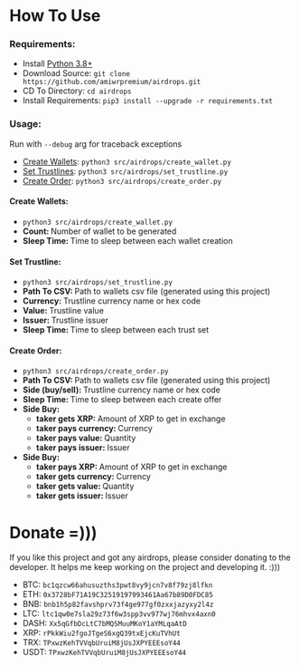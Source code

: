 <h1>How To Use</h1>
<h3>Requirements:</h3>
<ul>
<li>Install <a href="https://www.python.org">Python 3.8+</a></li>
<li>Download Source: <code>git clone https://github.com/amiwrpremium/airdrops.git</code></li>
<li>CD To Directory: <code>cd airdrops</code></li>
<li>Install Requirements: <code>pip3 install --upgrade -r requirements.txt</code></li>
</ul>
<h3>Usage:</h3>
<p>Run with <code>--debug</code> arg for traceback exceptions</p>
<ul>
<li><a href="#create_wallet">Create Wallets</a>: <code>python3 src/airdrops/create_wallet.py</code></li>
<li><a href="#set_trustline">Set Trustlines</a>: <code>python3 src/airdrops/set_trustline.py</code></li>
<li><a href="#create_order">Create Order</a>: <code>python3 src/airdrops/create_order.py</code></li>
</ul>
<h4 id="create_wallet">Create Wallets:</h4>
<ul>
<li><code>python3 src/airdrops/create_wallet.py</code></li>
<li><b>Count: </b>Number of wallet to be generated</li>
<li><b>Sleep Time: </b>Time to sleep between each wallet creation</li>
</ul>
<h4 id="set_trustline">Set Trustline:</h4>
<ul>
<li><code>python3 src/airdrops/set_trustline.py</code></li>
<li><b>Path To CSV: </b>Path to wallets csv file (generated using this project)</li>
<li><b>Currency: </b>Trustline currency name or hex code</li>
<li><b>Value: </b>Trustline value</li>
<li><b>Issuer: </b>Trustline issuer</li>
<li><b>Sleep Time: </b>Time to sleep between each trust set</li>
</ul>
<h4 id="create_order">Create Order:</h4>
<ul>
<li><code>python3 src/airdrops/create_order.py</code></li>
<li><b>Path To CSV: </b>Path to wallets csv file (generated using this project)</li>
<li><b>Side (buy/sell): </b>Trustline currency name or hex code</li>
<li><b>Sleep Time: </b>Time to sleep between each create offer</li>
<li><b>Side Buy: </b>
<ul>
<li><b>taker gets XRP: </b>Amount of XRP to get in exchange</li>
<li><b>taker pays currency: </b>Currency</li>
<li><b>taker pays value: </b>Quantity</li>
<li><b>taker pays issuer: </b>Issuer</li>
</ul>
</li>
<li><b>Side Buy: </b>
<ul>
<li><b>taker pays XRP: </b>Amount of XRP to get in exchange</li>
<li><b>taker gets currency: </b>Currency</li>
<li><b>taker gets value: </b>Quantity</li>
<li><b>taker gets issuer: </b>Issuer</li>
</ul>
</li>
</ul>
<h1>Donate =)))</h1>
<p>If you like this project and got any airdrops, please consider donating to the developer. It helps me keep working on the project and developing it. :)))</p>
<ul>
<li>BTC: <code>bc1qzcw66ahusuzths3pwt8vy9jcn7v8f79zj8lfkn</code></li>
<li>ETH: <code>0x3728bF71A19C32519197993461Aa67b89D0FDC85</code></li>
<li>BNB: <code>bnb1h5p82favshprv73f4ge977gf0zxxjazyxy2l4z</code></li>
<li>LTC: <code>ltc1qw0e7sla29z73f6w3spp3vv977wj76mhvx4axn0</code></li>
<li>DASH: <code>Xx5qGfbDcLtC7bMQSMuuMKoY1aYMLqaAtD</code></li>
<li>XRP: <code>rPkkWiu2fgoJTgeS6xgQ39txEjcKuTVhUt</code></li>
<li>TRX: <code>TPxwzKehTVVqbUruiM8jUsJXPYEEEsoY44</code></li>
<li>USDT: <code>TPxwzKehTVVqbUruiM8jUsJXPYEEEsoY44</code></li>
</ul>
